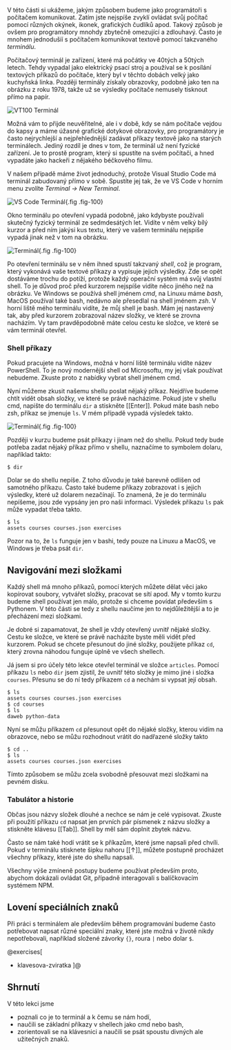 V této části si ukážeme, jakým způsobem budeme jako programátoři s počítačem komunikovat. Zatím jste nejspíše zvyklí ovládat svůj počítač pomocí různých okýnek, ikonek, grafických čudlíků apod. Takový způsob je ovšem pro programátory mnohdy zbytečně omezující a zdlouhavý. Často je mnohem jednodušíí s počítačem komunikovat textově pomocí takzvaného _terminálu_.

Počítačový terminál je zařízení, které má počátky ve 40tých a 50tých letech. Tehdy vypadal jako elektrický psací stroj a používal se k posílání textových příkazů do počítače, který byl v těchto dobách velký jako kuchyňská linka. Později terminály získaly obrazovky, podobně jako ten na obrázku z roku 1978, takže už se výsledky počítače nemusely tisknout přímo na papír.

![VT100 Terminál](/czechitas/daweb/assets/priprava/klavesnice-terminal/vt100.jpg)

Možná vám to přijde neuvěřitelné, ale i v době, kdy se nám počítače vejdou do kapsy a máme úžasné grafické dotykové obrazovky, pro programátory je často nejrychlejší a nejpřehlednější zadávat příkazy textově jako na starých terminálech. Jediný rozdíl je dnes v tom, že terminál už není fyzické zařízení. Je to prostě program, který si spustíte na svém počítači, a hned vypadáte jako hackeři z nějakého béčkového filmu.

V našem případě máme život jednoduchý, protože Visual Studio Code má terminál zabudovaný přímo v sobě. Spustíte jej tak, že ve VS Code v horním menu zvolíte <i>Terminal → New Terminal</i>.

![VS Code Terminál](/czechitas/daweb/assets/priprava/klavesnice-terminal/vscode-term.png){.fig .fig-100}

Okno terminálu po otevření vypadá podobně, jako kdybyste používali skutečný fyzický terminál ze sedmdesátých let. Vidíte v něm velký bílý kurzor a před ním jakýsi kus textu, který ve vašem terminálu nejspíše vypadá jinak než v tom na obrázku.

![Terminál](/czechitas/daweb/assets/priprava/klavesnice-terminal/terminal.png){.fig .fig-100}

Po otevření terminálu se v něm ihned spustí takzvaný _shell_, což je program, který vykonává vaše textové příkazy a vypisuje jejich výsledky. Zde se opět dostáváme trochu do potíží, protože každý operační systém má svůj vlastní shell. To je důvod proč před kurzorem nejspíše vidíte něco jiného než na obrázku. Ve Windows se používá shell jménem _cmd_, na Linuxu máme _bash_, MacOS používal také bash, nedávno ale přesedlal na shell jménem _zsh_. V horní liště mého terminálu vidíte, že můj shell je bash. Mám jej nastavený tak, aby před kurzorem zobrazoval název složky, ve které se zrovna nacházím. Vy tam pravděpodobně máte celou cestu ke složce, ve které se vám terminál otevřel.

### Shell příkazy

Pokud pracujete na Windows, možná v horní liště terminálu vidíte název PowerShell. To je nový modernější shell od Microsoftu, my jej však používat nebudeme. Zkuste proto z nabídky vybrat shell jménem cmd.

Nyní můžeme zkusit našemu shellu poslat nějaký příkaz. Nejdříve budeme chtít vidět obsah složky, ve které se právě nacházíme. Pokud jste v shellu cmd, napište do termínálu `dir` a stiskněte [[Enter]]. Pokud máte bash nebo zsh, příkaz se jmenuje `ls`. V mém případě vypadá výsledek takto.

![Terminál](/czechitas/daweb/assets/priprava/klavesnice-terminal/terminal-ls.png){.fig .fig-100}

Později v kurzu budeme psát příkazy i jinam než do shellu. Pokud tedy bude potřeba zadat nějaký příkaz přímo v shellu, naznačíme to symbolem dolaru, například takto:

```shell
$ dir
```

Dolar se do shellu nepíše. Z toho důvodu je také barevně odlišen od samotného příkazu. Často také budeme příkazy zobrazovat i s jejich výsledky, které už dolarem nezačínají. To znamená, že je do terminálu nepíšeme, jsou zde vypsány jen pro naši informaci. Výsledek příkazu `ls` pak může vypadat třeba takto.

```shell
$ ls
assets courses courses.json exercises
```

Pozor na to, že `ls` funguje jen v bashi, tedy pouze na Linuxu a MacOS, ve Windows je třeba psát `dir`.

## Navigování mezi složkami

Každý shell má mnoho příkazů, pomocí kterých můžete dělat věci jako kopírovat soubory, vytvářet složky, pracovat se sítí apod. My v tomto kurzu budeme shell používat jen málo, protože si chceme povídat především s Pythonem. V této části se tedy z shellu naučíme jen to nejdůležitější a to je přecházení mezi složkami.

Je dobré si zapamatovat, že shell je vždy otevřený uvnitř nějaké složky. Cestu ke složce, ve které se právě nacházíte byste měli vidět před kurzorem. Pokud se chcete přesunout do jiné složky, použijete příkaz `cd`, který zrovna náhodou funguje úplně ve všech shellech.

Já jsem si pro účely této lekce otevřel terminál ve složce `articles`. Pomocí příkazu `ls` nebo `dir` jsem zjistil, že uvnitř této složky je mimo jiné i složka `courses`. Přesunu se do ní tedy příkazem `cd` a nechám si vypsat její obsah.

```shell
$ ls
assets courses courses.json exercises
$ cd courses
$ ls
daweb python-data
```

Nyní se můžu příkazem `cd` přesunout opět do nějaké složky, kterou vidím na obrazovce, nebo se můžu rozhodnout vrátit do nadřazené složky takto

```shell
$ cd ..
$ ls
assets courses courses.json exercises
```

Tímto způsobem se můžu zcela svobodně přesouvat mezi složkami na pevném disku.

### Tabulátor a historie

Občas jsou názvy složek dlouhé a nechce se nám je celé vypisovat. Zkuste při použití příkazu `cd` napsat jen prvních pár písmenek z názvu složky a stiskněte klávesu [[Tab]]. Shell by měl sám doplnit zbytek názvu.

Často se nám také hodí vrátit se k příkazům, které jsme napsali před chvíli. Pokud v terminálu stisknete šipku nahoru [[↑]], můžete postupně procházet všechny příkazy, které jste do shellu napsali.

Všechny výše zmíneně postupy budeme používat především proto, abychom dokázali ovládat Git, případně interagovali s balíčkovacím systémem NPM.

## Lovení speciálních znaků

Při práci s terminálem ale především během programování budeme často potřebovat napsat různé speciální znaky, které jste možná v životě nikdy nepotřebovali, například složené závorky `{}`, roura `|` nebo dolar `$`.

@exercises[

- klavesova-zviratka
  ]@

## Shrnutí

V této lekci jsme

- poznali co je to terminál a k čemu se nám hodí,
- naučili se základní příkazy v shellech jako cmd nebo bash,
- zorientovali se na klávesnici a naučili se psát spoustu divných ale užitečných znaků.

